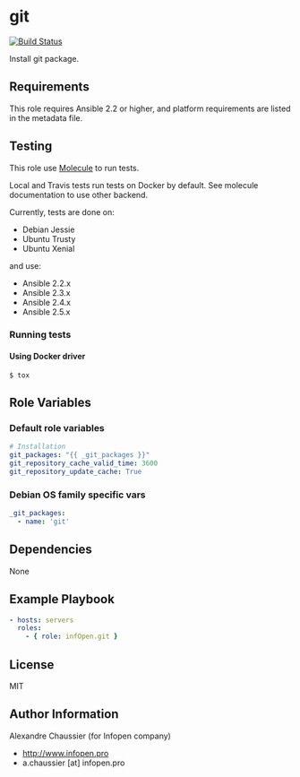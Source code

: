 # git

[![Build Status](https://travis-ci.org/infOpen/ansible-role-git.svg?branch=master)](https://travis-ci.org/infOpen/ansible-role-git)

Install git package.

## Requirements

This role requires Ansible 2.2 or higher,
and platform requirements are listed in the metadata file.

## Testing

This role use [Molecule](https://github.com/metacloud/molecule/) to run tests.

Local and Travis tests run tests on Docker by default.
See molecule documentation to use other backend.

Currently, tests are done on:
- Debian Jessie
- Ubuntu Trusty
- Ubuntu Xenial

and use:
- Ansible 2.2.x
- Ansible 2.3.x
- Ansible 2.4.x
- Ansible 2.5.x

### Running tests

#### Using Docker driver

```
$ tox
```

## Role Variables

### Default role variables

``` yaml
# Installation
git_packages: "{{ _git_packages }}"
git_repository_cache_valid_time: 3600
git_repository_update_cache: True
```

### Debian OS family specific vars

``` yaml
_git_packages:
  - name: 'git'
```

## Dependencies

None

## Example Playbook

``` yaml
- hosts: servers
  roles:
    - { role: infOpen.git }
```

## License

MIT

## Author Information

Alexandre Chaussier (for Infopen company)
- http://www.infopen.pro
- a.chaussier [at] infopen.pro
